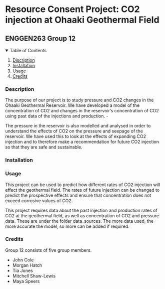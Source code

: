 # Resource Consent Project: CO2 injection at Ohaaki Geothermal Field
## ENGGEN263 Group 12

<!-- TABLE OF CONTENTS -->
<details open="open">
  <summary>Table of Contents</summary>
  <ol>
    <li><a href="#discription">Discription</a></li>
    <li><a href="#installation">Installation</a></li>
    <li><a href="#usage">Usage</a></li>
    <li><a href="#credits">Credits</a></li>
  </ol>
</details>

<!-- DISCRIPTION -->
### Description 
The purpose of our project is to study pressure and CO2 changes in the Ohaaki Geothermal Reservoir. We have developed a model of the concentration of CO2 and changes in the reservoir’s concentration of CO2 using past data of the injections and production. -

The pressure in the reservoir is also modelled and analysed in order to understand the effects of CO2 on the pressure and seepage of the reservoir. We have used this to look at the effects of expanding CO2 injection and to therefore make a recommendation for future CO2 injection so that they are safe and sustainable. 

<!-- INSTALLATION -->
### Installation

<!-- USAGE -->
### Usage
This project can be used to predict how different rates of CO2 injection will effect the geothermal field. The rates of future injection can be changed to predict the prospective effects and ensure that concentration does not exceed corrosive values of CO2.

This project requires data about the past injection and production rates of CO2 at the geothermal field, as well as concentration of CO2 and pressure data. These are under the folder data_sources. The more data used, the more accurate the model, so more can be added if required.  

<!-- CREDITS -->
### Credits
Group 12 consists of five group members.
* John Cole
* Morgan Hatch
* Tia Jones
* Mitchell Shaw-Lewis
* Maya Speers
